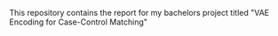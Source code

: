This repository contains the report for my bachelors project titled "VAE Encoding for Case-Control Matching"
